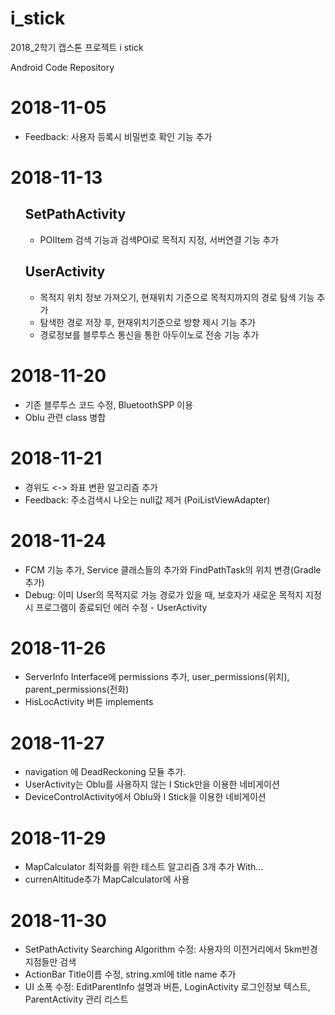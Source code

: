 # i_stick
2018_2학기 캡스톤 프로젝트 i stick

Android Code Repository

<h1>2018-11-05</h1>
<ul>
  <li>Feedback: 사용자 등록시 비밀번호 확인 기능 추가</li>
</ul>

<h1>2018-11-13</h1>
<ul>
  <h2>SetPathActivity</h2>
  <ul>
    <li>POIItem 검색 기능과 검색POI로 목적지 지정, 서버연결 기능 추가</li>
  </ul>
  <h2>UserActivity</h2>
  <ul>
    <li>목적지 위치 정보 가져오기, 현재위치 기준으로 목적지까지의 경로 탐색 기능 추가</li>
    <li>탐색한 경로 저장 후, 현재위치기준으로 방향 제시 기능 추가</li>
    <li>경로정보를 블루투스 통신을 통한 아두이노로 전송 기능 추가</li>
  </ul>
</ul>

<h1>2018-11-20</h1>
<ul>
  <li>기존 블루투스 코드 수정, BluetoothSPP 이용</li>
  <li>Oblu 관련 class 병합</li>
</ul>

<h1>2018-11-21</h1>
<ul>
  <li>경위도 <-> 좌표 변환 알고리즘 추가</li>
  <li>Feedback: 주소검색시 나오는 null값 제거 (PoiListViewAdapter)</li>
</ul>

<h1>2018-11-24</h1>
<ul>
  <li>FCM 기능 추가, Service 클래스들의 추가와 FindPathTask의 위치 변경(Gradle추가)</li>
  <li>Debug: 이미 User의 목적지로 가능 경로가 있을 때, 보호자가 새로운 목적지 지정시 프로그램이 종료되던 에러 수정 - UserActivity</li>
</ul>

<h1>2018-11-26</h1>
<ul>
  <li>ServerInfo Interface에 permissions 추가, user_permissions(위치), parent_permissions(전화)</li>
  <li>HisLocActivity 버튼 implements</li>
</ul>

<h1>2018-11-27</h1>
<ul>
  <li>navigation 에 DeadReckoning 모듈 추가.</li>
  <li>UserActivity는 Oblu를 사용하지 않는 I Stick만을 이용한 네비게이션</li>
  <li>DeviceControlActivity에서 Oblu와 I Stick을 이용한 네비게이션</li>  
</ul>

<h1>2018-11-29</h1>
<ul>
  <li>MapCalculator 최적화를 위한 테스트 알고리즘 3개 추가 With...</li>
  <li>currenAltitude추가 MapCalculator에 사용</li>  
</ul>

<h1>2018-11-30</h1>
<ul>
  <li>SetPathActivity Searching Algorithm 수정: 사용자의 이전거리에서 5km반경 지점들만 검색</li>
  <li>ActionBar Title이름 수정, string.xml에 title name 추가</li>
  <li>UI 소폭 수정: EditParentInfo 설명과 버튼, LoginActivity 로그인정보 텍스트, ParentActivity 관리 리스트</li>
</ul>

